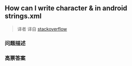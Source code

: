 ## How can I write character & in android strings.xml

> 译者 译自 [stackoverflow](http://stackoverflow.com/questions/3053062/how-can-i-write-character-in-android-strings-xml) 

### 问题描述 

### 高票答案 

